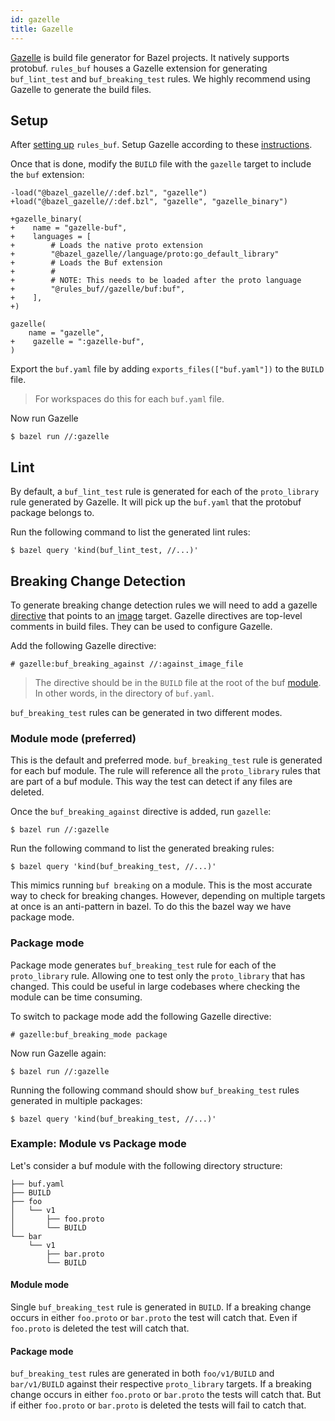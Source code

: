 ```yaml
---
id: gazelle
title: Gazelle
---
```


[Gazelle](https://github.com/bazelbuild/bazel-gazelle) is build file generator for Bazel projects. It natively supports protobuf. `rules_buf` houses a Gazelle extension for generating `buf_lint_test` and `buf_breaking_test` rules. We highly recommend using Gazelle to generate the build files.

## Setup
After [setting up](/build-systems/bazel/setup) `rules_buf`. Setup Gazelle according to these [instructions](https://github.com/bazelbuild/bazel-gazelle#setup).

Once that is done, modify the `BUILD` file with the `gazelle` target to include the `buf` extension:
```starlark title="BUIlD" {1-2,4-14,18}
-load("@bazel_gazelle//:def.bzl", "gazelle")
+load("@bazel_gazelle//:def.bzl", "gazelle", "gazelle_binary")

+gazelle_binary(
+    name = "gazelle-buf",    
+    languages = [
+        # Loads the native proto extension
+        "@bazel_gazelle//language/proto:go_default_library"
+        # Loads the Buf extension
+        #
+        # NOTE: This needs to be loaded after the proto language
+        "@rules_buf//gazelle/buf:buf",
+    ],
+)

gazelle(
    name = "gazelle",
+    gazelle = ":gazelle-buf",
)
```

Export the `buf.yaml` file by adding `exports_files(["buf.yaml"])` to the `BUILD` file.

> For workspaces do this for each `buf.yaml` file.

Now run Gazelle
```terminal
$ bazel run //:gazelle
```

## Lint

By default, a `buf_lint_test` rule is generated for each of the `proto_library` rule generated by Gazelle. It will pick up the `buf.yaml` that the protobuf package belongs to.

Run the following command to list the generated lint rules:
```terminal
$ bazel query 'kind(buf_lint_test, //...)'
```

## Breaking Change Detection

To generate breaking change detection rules we will need to add a gazelle [directive](https://github.com/bazelbuild/bazel-gazelle#directives) that points to an [image](/reference/images) target. Gazelle directives are top-level comments in build files. They can be used to configure Gazelle.

Add the following Gazelle directive:
```starlark
# gazelle:buf_breaking_against //:against_image_file
```
> The directive should be in the `BUILD` file at the root of the buf [module](bsr/overview#module). In other words, in the directory of `buf.yaml`.

`buf_breaking_test` rules can be generated in two different modes.

### Module mode (preferred)

This is the default and preferred mode. `buf_breaking_test` rule is generated for each buf module. The rule will reference all the `proto_library` rules that are part of a buf module. This way the test can detect if any files are deleted.

Once the `buf_breaking_against` directive is added, run `gazelle`:
```terminal
$ bazel run //:gazelle
```

Run the following command to list the generated breaking rules:
```terminal
$ bazel query 'kind(buf_breaking_test, //...)'
```

This mimics running `buf breaking` on a module. This is the most accurate way to check for breaking changes. However, depending on multiple targets at once is an anti-pattern in bazel. To do this the bazel way we have package mode.

### Package mode

Package mode generates `buf_breaking_test` rule for each of the `proto_library` rule. Allowing one to test only the `proto_library` that has changed. This could be useful in large codebases where checking the module can be time consuming.

To switch to package mode add the following Gazelle directive:
```starlark
# gazelle:buf_breaking_mode package
```

Now run Gazelle again:
```terminal
$ bazel run //:gazelle
```

Running the following command should show `buf_breaking_test` rules generated in multiple packages:
```terminal
$ bazel query 'kind(buf_breaking_test, //...)'
```

### Example: Module vs Package mode

Let's consider a buf module with the following directory structure:

```terminal
├── buf.yaml
├── BUILD
├── foo
│   └── v1
│       ├── foo.proto
│       └── BUILD
└── bar
    └── v1
        ├── bar.proto
        └── BUILD
```
#### Module mode

Single `buf_breaking_test` rule is generated in `BUILD`. If a breaking change occurs in either `foo.proto` or `bar.proto` the test will catch that. Even if `foo.proto` is deleted the test will catch that.

#### Package mode

`buf_breaking_test` rules are generated in both `foo/v1/BUILD` and `bar/v1/BUILD` against their respective `proto_library` targets. If a breaking change occurs in either `foo.proto` or `bar.proto` the tests will catch that. But if either `foo.proto` or `bar.proto` is deleted the tests will fail to catch that.